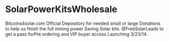SolarPowerKitsWholesale
=======================

Bitcoins4solar.com  Official Depository for needed small or large Donations to help us finish the full mining power Saving Solar kits. @FreeSolarLeads to get a pass forPre ordering and VIP buyer access Launching 3/23/14.

